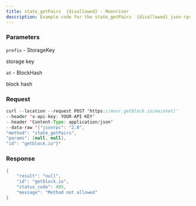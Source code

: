 ```yaml
---
title: state_getPairs  {disallowed} - Moonriver
description: Example code for the state_getPairs  {disallowed} json-rpc method. Сomplete guide on how to use state_getPairs  {disallowed} json-rpc in GetBlock.io Web3 documentation.
---
```


### Parameters


`prefix` - StorageKey

storage key

`at` - BlockHash

block hash

### Request

``` java
curl --location --request POST 'https://movr.getblock.io/mainnet/' 
--header 'x-api-key: YOUR-API-KEY' 
--header 'Content-Type: application/json' 
--data-raw '{"jsonrpc": "2.0",
"method": "state_getPairs",
"params": [null, null],
"id": "getblock.io"}'
```

###  Response

``` java
{
    "result": "null",
    "id": "getblock.io",
    "status_code": 405,
    "message": "Method not allowed"
}
```


